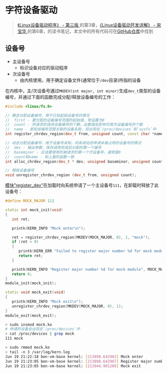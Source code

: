 # 字符设备驱动

> [《Linux设备驱动程序》 - 第三版 ](https://1drv.ms/b/s!AkcJSyT7tq80d6mS7pO12K6Qb30)的第3章，[《Linux设备驱动开发详解》 - 宋宝华 ](https://1drv.ms/b/s!AkcJSyT7tq80eFABEg8fSOajqHk)的第6章，的读书笔记，本文中的所有代码可在[GitHub仓库](https://github.com/LittleBee1024/learning_book/tree/main/docs/booknotes/ldd/cdev/code)中找到

## 设备号
* 主设备号
    * 标识设备对应的驱动程序
* 次设备号
    * 由内核使用，用于确定设备文件(通常位于`/dev`目录)所指的设备

在内核中，主/次设备号通过`MKDEV(int major, int minor)`生成`dev_t`类型的设备编号，并通过下面的函数完成分配/释放设备编号的工作：

```cpp
#include <linux/fs.h>

// 静态分配设备编号，用于已知起始设备号的情况
//  first - 要分配的设备编号范围的起始值，常设置为0
//  count - 所请求的连续设备编号的个数，此数值会影响可用次设备编号的个数
//  name - 是和该编号范围关联的设备名称，将出现在`/proc/devices`和`sysfs`中
int register_chrdev_region(dev_t from, unsigned count, const char *name);

// 动态分配设备编号，用于设备号未知，向系统动态申请未被占用的设备号的情况
//  dev - 输出参数，保存调用完成后分配的第一个编号
//  baseminor - 应该要使用的被请求的第一个次设备号，通常是0
//  count和name - 和上面的函数一致
int alloc_chrdev_region(dev_t * dev, unsigned baseminor, unsigned count, const char *name);

// 释放设备编号
void unregister_chrdev_region (dev_t from, unsigned count);
```
[模块"register_dev"](https://github.com/LittleBee1024/learning_book/tree/main/docs/booknotes/ldd/cdev/code/register_dev)在加载时向系统申请了一个主设备号`111`，在卸载时释放了此设备号：

```cpp title="mock.c"
#define MOCK_MAJOR 111

static int mock_init(void)
{
   int ret;

   printk(KERN_INFO "Mock enter\n");

   ret = register_chrdev_region(MKDEV(MOCK_MAJOR, 0), 1, "mock");
   if (ret < 0)
   {
      printk(KERN_ERR "Failed to register major number %d for mock module\n", MOCK_MAJOR);
      return ret;
   }

   printk(KERN_INFO "Register major number %d for mock module", MOCK_MAJOR);
   return 0;
}
module_init(mock_init);

static void mock_exit(void)
{
   printk(KERN_INFO "Mock exit\n");
   unregister_chrdev_region(MKDEV(MOCK_MAJOR, 0), 1);
}
module_exit(mock_exit);
```

```bash
> sudo insmod mock.ko
# 申请的设备会出现在`/proc/devices`中
> cat /proc/devices | grep mock
111 mock

> sudo rmmod mock.ko
> tail -n 3 /var/log/kern.log
Jun 19 21:22:18 ben-vm-base kernel: [213898.642963] Mock enter
Jun 19 21:23:05 ben-vm-base kernel: [213898.642967] Register major number 111 for mock module
Jun 19 21:23:05 ben-vm-base kernel: [213944.901289] Mock exit
```

